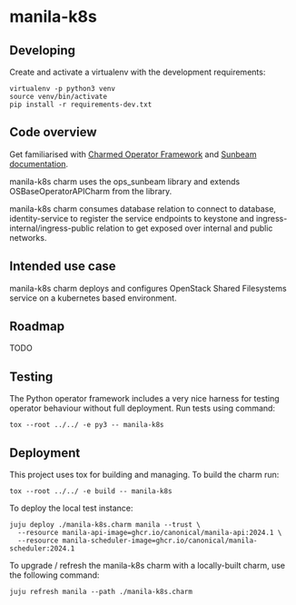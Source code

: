 # manila-k8s

## Developing

Create and activate a virtualenv with the development requirements:

    virtualenv -p python3 venv
    source venv/bin/activate
    pip install -r requirements-dev.txt

## Code overview

Get familiarised with [Charmed Operator Framework](https://juju.is/docs/sdk)
and [Sunbeam documentation](sunbeam-docs).

manila-k8s charm uses the ops\_sunbeam library and extends
OSBaseOperatorAPICharm from the library.

manila-k8s charm consumes database relation to connect to database,
identity-service to register the service endpoints to keystone
and ingress-internal/ingress-public relation to get exposed over
internal and public networks.

## Intended use case

manila-k8s charm deploys and configures OpenStack Shared Filesystems
service on a kubernetes based environment.

## Roadmap

TODO

## Testing

The Python operator framework includes a very nice harness for testing
operator behaviour without full deployment. Run tests using command:

    tox --root ../../ -e py3 -- manila-k8s

## Deployment

This project uses tox for building and managing. To build the charm
run:

    tox --root ../../ -e build -- manila-k8s

To deploy the local test instance:

    juju deploy ./manila-k8s.charm manila --trust \
      --resource manila-api-image=ghcr.io/canonical/manila-api:2024.1 \
      --resource manila-scheduler-image=ghcr.io/canonical/manila-scheduler:2024.1

To upgrade / refresh the manila-k8s charm with a locally-built charm, use the
following command:

    juju refresh manila --path ./manila-k8s.charm


<!-- LINKS -->

[sunbeam-docs]: https://opendev.org/openstack/sunbeam-charms/src/branch/main/README.md
